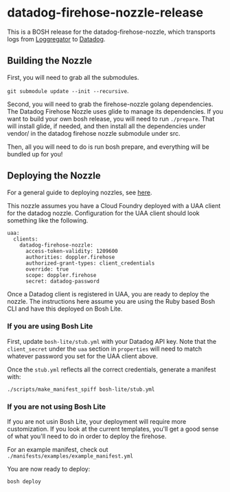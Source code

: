 # datadog-firehose-nozzle-release

This is a BOSH release for the datadog-firehose-nozzle, which transports logs
from [Loggregator](https://github.com/cloudfoundry/loggregator) to [Datadog](https://www.datadoghq.com/).

## Building the Nozzle

First, you will need to grab all the submodules.

`git submodule update --init --recursive`.

Second, you will need to grab the firehose-nozzle golang dependencies. The Datadog Firehose Nozzle uses glide to manage its dependencies. If you want to build your own bosh release, you will need to run `./prepare`. That will install glide, if needed, and then install all the dependencies under vendor/ in the datadog firehose nozzle submodule under src.

Then, all you will need to do is run bosh prepare, and everything will be bundled up for you!

## Deploying the Nozzle

For a general guide to deploying nozzles, see [here](https://docs.cloudfoundry.org/loggregator/nozzle-tutorial.html).

This nozzle assumes you have a Cloud Foundry deployed with a UAA client for
the datadog nozzle. Configuration for the UAA client should look something
like the following.

```
uaa:
  clients:
    datadog-firehose-nozzle:
      access-token-validity: 1209600
      authorities: doppler.firehose
      authorized-grant-types: client_credentials
      override: true
      scope: doppler.firehose
      secret: datadog-password
```

Once a Datadog client is registered in UAA, you are ready to deploy the
nozzle. The instructions here assume you are using the Ruby based Bosh CLI and have this deployed on Bosh Lite.

### If you are using Bosh Lite

First, update `bosh-lite/stub.yml` with your Datadog API key.  Note that the
`client_secret` under the `uaa` section in `properties` will need to match
whatever password you set for the UAA client above.

Once the `stub.yml` reflects all the correct credentials, generate a manifest
with:

```
./scripts/make_manifest_spiff bosh-lite/stub.yml
```

### If you are not using Bosh Lite

If you are not usin Bosh Lite, your deployment will require more customization. If you look at the current templates, you'll get a good sense of what you'll need to do in order to deploy the firehose.

For an example manifest, check out `./manifests/examples/example_manifest.yml`

You are now ready to deploy:

```
bosh deploy
```
